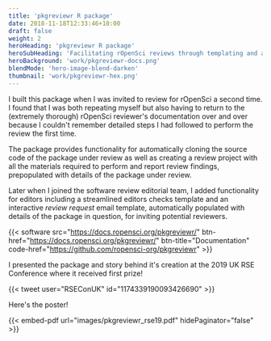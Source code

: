 ```yaml
---
title: 'pkgreviewr R package'
date: 2018-11-18T12:33:46+10:00
draft: false
weight: 2
heroHeading: 'pkgreviewr R package'
heroSubHeading: 'Facilitating rOpenSci reviews through templating and automation.'
heroBackground: 'work/pkgreviewr-docs.png'
blendMode: 'hero-image-blend-darken'
thumbnail: 'work/pkgreviewr-hex.png'
---
```


I built this package when I was invited to review for rOpenSci a second time. I found that I was both repeating myself but also having to return to the (extremely thorough) rOpenSci reviewer's documentation over and over because I couldn't remember detailed steps I had followed to perform the review the first time.

The package provides functionality for automatically cloning the source code of the package under review as well as creating a review project with all the materials required to perform and report review findings, prepopulated with details of the package under review.

Later when I joined the software review editorial team, I added functionality for editors including a streamlined editors checks template and an interactive _review request_ email template, automatically populated with details of the package in question, for inviting potential reviewers.

{{< software src="https://docs.ropensci.org/pkgreviewr/" btn-href="https://docs.ropensci.org/pkgreviewr/" 
btn-title="Documentation" code-href="https://github.com/ropensci-org/pkgreviewr" >}}






I presented the package and story behind it's creation at the 2019 UK RSE Conference where it received first prize!

{{< tweet user="RSEConUK" id="1174339190093426690" >}}

Here's the poster!

{{< embed-pdf url="images/pkgreviewr_rse19.pdf" hidePaginator="false" >}}


